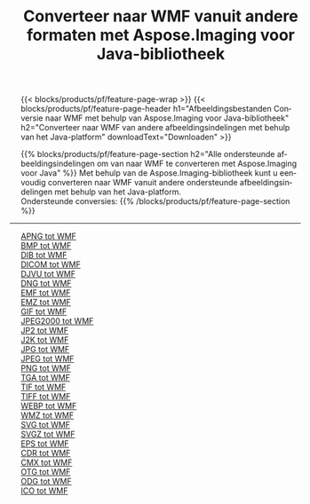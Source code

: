 ﻿---
title: Converteer naar WMF vanuit andere formaten met Aspose.Imaging voor Java-bibliotheek 
weight: 3920
url: /nl/java/conversion/to/wmf 
lang: nl
langdirlevel: 2
locales: zh-hans,ja,it,ru,de,es,fr,nl,id,lt,pl,pt,vi,tr,ko,zh-hant,ar,hi,th,sv,cs,uk,he
description: Met Aspose.Imaging kunt u met Java converteren naar WMF vanuit andere formaten
---

{{< blocks/products/pf/feature-page-wrap >}}
{{< blocks/products/pf/feature-page-header h1="Afbeeldingsbestanden Conversie naar WMF met behulp van Aspose.Imaging voor Java-bibliotheek" h2="Converteer naar WMF van andere afbeeldingsindelingen met behulp van het Java-platform" downloadText="Downloaden" >}}


{{% blocks/products/pf/feature-page-section  h2="Alle ondersteunde afbeeldingsindelingen om van naar WMF te converteren met Aspose.Imaging voor Java" %}}
Met behulp van de Aspose.Imaging-bibliotheek kunt u eenvoudig converteren naar WMF vanuit andere ondersteunde afbeeldingsindelingen met behulp van het Java-platform.
<br/>
Ondersteunde conversies:
{{% /blocks/products/pf/feature-page-section %}}
<div class="container-fluid productfamilypage bg-gray">
    <div class="convertypes bg-gray agp-content section">
        <div class="container">
		<hr style="margin-left:-20px;"/>
		<div class="row other-converters">
		    <div class='col-md-2 other-converter remove-lp remove-rp'><a href="/imaging/nl/java/conversion/apng-to-wmf" >APNG tot WMF</a></div>
<div class='col-md-2 other-converter remove-lp remove-rp'><a href="/imaging/nl/java/conversion/bmp-to-wmf" >BMP tot WMF</a></div>
<div class='col-md-2 other-converter remove-lp remove-rp'><a href="/imaging/nl/java/conversion/dib-to-wmf" >DIB tot WMF</a></div>
<div class='col-md-2 other-converter remove-lp remove-rp'><a href="/imaging/nl/java/conversion/dicom-to-wmf" >DICOM tot WMF</a></div>
<div class='col-md-2 other-converter remove-lp remove-rp'><a href="/imaging/nl/java/conversion/djvu-to-wmf" >DJVU tot WMF</a></div>
<div class='col-md-2 other-converter remove-lp remove-rp'><a href="/imaging/nl/java/conversion/dng-to-wmf" >DNG tot WMF</a></div>
<div class='col-md-2 other-converter remove-lp remove-rp'><a href="/imaging/nl/java/conversion/emf-to-wmf" >EMF tot WMF</a></div>
<div class='col-md-2 other-converter remove-lp remove-rp'><a href="/imaging/nl/java/conversion/emz-to-wmf" >EMZ tot WMF</a></div>
<div class='col-md-2 other-converter remove-lp remove-rp'><a href="/imaging/nl/java/conversion/gif-to-wmf" >GIF tot WMF</a></div>
<div class='col-md-2 other-converter remove-lp remove-rp'><a href="/imaging/nl/java/conversion/jpeg2000-to-wmf" >JPEG2000 tot WMF</a></div>
<div class='col-md-2 other-converter remove-lp remove-rp'><a href="/imaging/nl/java/conversion/jp2-to-wmf" >JP2 tot WMF</a></div>
<div class='col-md-2 other-converter remove-lp remove-rp'><a href="/imaging/nl/java/conversion/j2k-to-wmf" >J2K tot WMF</a></div>
<div class='col-md-2 other-converter remove-lp remove-rp'><a href="/imaging/nl/java/conversion/jpg-to-wmf" >JPG tot WMF</a></div>
<div class='col-md-2 other-converter remove-lp remove-rp'><a href="/imaging/nl/java/conversion/jpeg-to-wmf" >JPEG tot WMF</a></div>
<div class='col-md-2 other-converter remove-lp remove-rp'><a href="/imaging/nl/java/conversion/png-to-wmf" >PNG tot WMF</a></div>
<div class='col-md-2 other-converter remove-lp remove-rp'><a href="/imaging/nl/java/conversion/tga-to-wmf" >TGA tot WMF</a></div>
<div class='col-md-2 other-converter remove-lp remove-rp'><a href="/imaging/nl/java/conversion/tif-to-wmf" >TIF tot WMF</a></div>
<div class='col-md-2 other-converter remove-lp remove-rp'><a href="/imaging/nl/java/conversion/tiff-to-wmf" >TIFF tot WMF</a></div>
<div class='col-md-2 other-converter remove-lp remove-rp'><a href="/imaging/nl/java/conversion/webp-to-wmf" >WEBP tot WMF</a></div>
<div class='col-md-2 other-converter remove-lp remove-rp'><a href="/imaging/nl/java/conversion/wmz-to-wmf" >WMZ tot WMF</a></div>
<div class='col-md-2 other-converter remove-lp remove-rp'><a href="/imaging/nl/java/conversion/svg-to-wmf" >SVG tot WMF</a></div>
<div class='col-md-2 other-converter remove-lp remove-rp'><a href="/imaging/nl/java/conversion/svgz-to-wmf" >SVGZ tot WMF</a></div>
<div class='col-md-2 other-converter remove-lp remove-rp'><a href="/imaging/nl/java/conversion/eps-to-wmf" >EPS tot WMF</a></div>
<div class='col-md-2 other-converter remove-lp remove-rp'><a href="/imaging/nl/java/conversion/cdr-to-wmf" >CDR tot WMF</a></div>
<div class='col-md-2 other-converter remove-lp remove-rp'><a href="/imaging/nl/java/conversion/cmx-to-wmf" >CMX tot WMF</a></div>
<div class='col-md-2 other-converter remove-lp remove-rp'><a href="/imaging/nl/java/conversion/otg-to-wmf" >OTG tot WMF</a></div>
<div class='col-md-2 other-converter remove-lp remove-rp'><a href="/imaging/nl/java/conversion/odg-to-wmf" >ODG tot WMF</a></div>
<div class='col-md-2 other-converter remove-lp remove-rp'><a href="/imaging/nl/java/conversion/ico-to-wmf" >ICO tot WMF</a></div>
                </div>
        </div>
    </div>
</div>
<br/>

